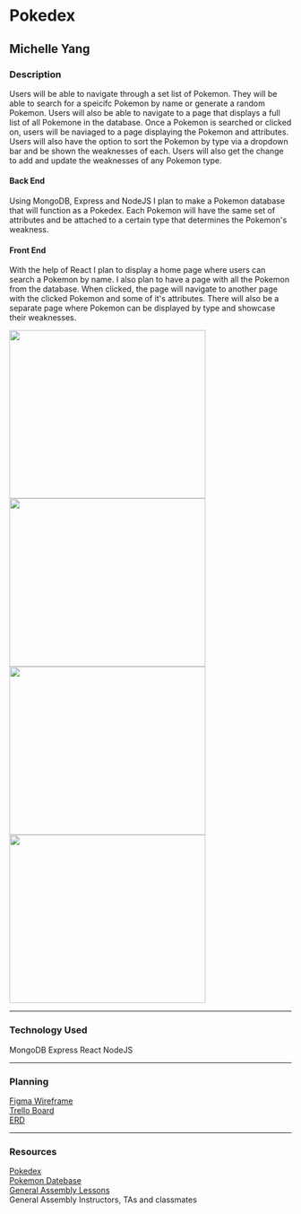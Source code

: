 # Pokedex
## Michelle Yang

### Description
Users will be able to navigate through a set list of Pokemon. They will be able to search for a speicifc Pokemon by name or generate a random Pokemon. Users will also be able to navigate to a page that displays a full list of all Pokemone in the database. Once a Pokemon is searched or clicked on, users will be naviaged to a page displaying the Pokemon and attributes. Users will also have the option to sort the Pokemon by type via a dropdown bar and be shown the weaknesses of each. Users will also get the change to add and update the weaknesses of any Pokemon type.

#### Back End
Using MongoDB, Express and NodeJS I plan to make a Pokemon database that will function as a Pokedex. Each Pokemon will have the same set of attributes and be attached to a certain type that determines the Pokemon's weakness.

#### Front End
With the help of React I plan to display a home page where users can search a Pokemon by name. I also plan to have a page with all the Pokemon from the database. When clicked, the page will navigate to another page with the clicked Pokemon and some of it's attributes. There will also be a separate page where Pokemon can be displayed by type and showcase their weaknesses. 

<img src="https://i.imgur.com/hKSJm6f.png" height="300px" width ='350px' /> <img src="https://i.imgur.com/4bQSYzy.png" height="300px" width ='350px'/>
<img src="https://i.imgur.com/a8p4tBv.png" height="300px" width ='350px'/> <img src="https://i.imgur.com/dX7Lual.png" height="300px" width ='350px'/>


***

### Technology Used
MongoDB
Express
React
NodeJS


***

### Planning
[Figma Wireframe](https://www.figma.com/file/0E7gnOrPi1UQxSdm2l1RDl/Pokedex?node-id=12%3A21)
</br>
[Trello Board](https://trello.com/b/Q5zUhCb5/pokedex)
</br>
[ERD](https://app.diagrams.net/#G1brVXZc9oto1ca565Us54H1M49GHGcYQF)


***

### Resources
[Pokedex]()
</br>
[Pokemon Datebase](https://dummydata.netlify.app/pokedex.json)
</br>
[General Assembly Lessons](https://github.com/SEI-R-2-22/class_wiki)
</br>
General Assembly Instructors, TAs and classmates

 
